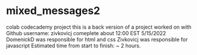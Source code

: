 # mixed_messages2
colab codecademy project
this is a back version of a project worked on with Github username: zivkovicj
comeplete about 12:00 EST 5/15/2022
DomenickD was responsible for html and css
Zivkovicj was responsible for javascript
Estimated time from start to finish: ~ 2 hours.
